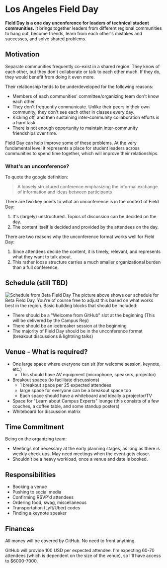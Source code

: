 # Los Angeles Field Day

**Field Day is a one day unconference for leaders of technical student communities.** It brings together leaders from different regional communities to hang out, become friends, learn from each other's mistakes and successes, and solve shared problems.

## Motivation
Separate communities frequently co-exist in a shared region. They know of each other, but they don't collaborate or talk to each other much. If they do, they would benefit from doing it even more.

Their relationship tends to be underdeveloped for the following reasons:
- Members of each communities' committee/organizing team don't know each other
- They don't frequently communicate. Unlike their peers in their own community, they don't see each other in classes every day.
- Kicking off, and then sustaining inter-community collaboration efforts is a hard task.
- There is not enough opportunity to maintain inter-community friendships over time.

Field Day can help improve some of these problems. At the very fundamental level it represents a place for student leaders across communities to spend time together, which will improve their relationships.

### What's an unconference?
To quote the google definition:
> A loosely structured conference emphasizing the informal exchange of information and ideas between participants

There are two key points to what an unconference is in the context of Field Day:
1. It's (largely) unstructured. Topics of discussion can be decided on the day.
2. The content itself is decided and provided by the attendees on the day.

There are two reasons why the unconference format works well for Field Day:
1. Since attendees decide the content, it is timely, relevant, and represents what they want to talk about.
2. This rather loose structure carries a much smaller organizational burden than a full conference.

## Schedule (still TBD)
![Schedule from Beta Field Day](https://user-images.githubusercontent.com/7718702/28942522-a3e5b352-7869-11e7-8206-d7746a45c133.png)
The picture above shows our schedule for Beta Field Day. You're of course free to adjust this based on what works best in the region. Basic building blocks that should be included:
- There should be a "Welcome from GitHub" slot at the beginning (This will be delivered by the Campus Rep)
- There should be an icebreaker session at the beginning
- The majority of Field Day should be in the unconference format (breakout discussions & lightning talks)


## Venue - What is required?
- One large space where everyone can sit (for welcome session, keynote, etc.)
  - This should have AV equipment (microphone, speakers, projector)
- Breakout spaces (to facilitate discussions)
  - 1 breakout space per 25 expected attendees
  - large space for everyone can be a breakout space too
  - Each space should have a whiteboard and ideally a projector/TV
- Space for "Learn about Campus Experts" lounge (this consists of a few couches, a coffee table, and some standup posters)
- Whiteboard for discussion matrix

## Time Commitment
Being on the organizing team:
- Meetings not necessary at the early planning stages, as long as there is weekly check ups. May need meetings when the event gets closer.
- Shouldn't be a heavy workload, once a venue and date is booked.

## Responsibilities
- Booking a venue
- Pushing to social media
- Confirming RSVP'd attendees 
- Ordering food, swag, miscellaneous
- Transportation (Lyft/Uber) codes
- Finding a keynote speaker

## Finances
All money will be covered by GitHub. No need to front anything.

GitHub will provide 100 USD per expected attendee. I'm expecting 60-70 attendees (which is dependent on the size of the venue), so I'll have access to $6000-7000.
